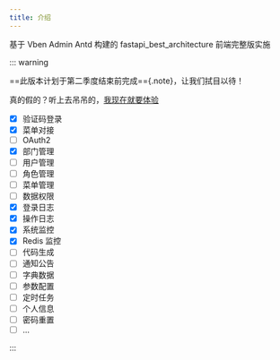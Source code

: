 ```yaml
---
title: 介绍
---
```


基于 Vben Admin Antd 构建的 fastapi_best_architecture 前端完整版实施

::: warning

==此版本计划于第二季度结束前完成=={.note}，让我们拭目以待！

真的假的？听上去吊吊的，[我现在就要体验](./quick-start.md)

- [x] 验证码登录
- [x] 菜单对接
- [ ] OAuth2
- [x] 部门管理
- [ ] 用户管理 <Badge text="优先" />
- [ ] 角色管理
- [ ] 菜单管理 <Badge text="优先" />
- [ ] 数据权限
- [x] 登录日志
- [x] 操作日志
- [x] 系统监控
- [x] Redis 监控
- [ ] 代码生成
- [ ] 通知公告
- [ ] 字典数据
- [ ] 参数配置
- [ ] 定时任务
- [ ] 个人信息
- [ ] 密码重置
- [ ] ...

:::
